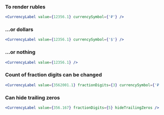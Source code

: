 ### To render rubles

```jsx
<CurrencyLabel value={12356.1} currencySymbol={'₽'} />
```

### ...or dollars

```jsx
<CurrencyLabel value={12356.1} currencySymbol={'$'} />
```

### ...or nothing

```jsx
<CurrencyLabel value={12356.1} />
```

### Count of fraction digits can be changed

```jsx
<CurrencyLabel value={3562001.1} fractionDigits={3} currencySymbol={'₽'} />
```

### Can hide trailing zeros

```jsx
<CurrencyLabel value={356.167} fractionDigits={5} hideTrailingZeros />
```
